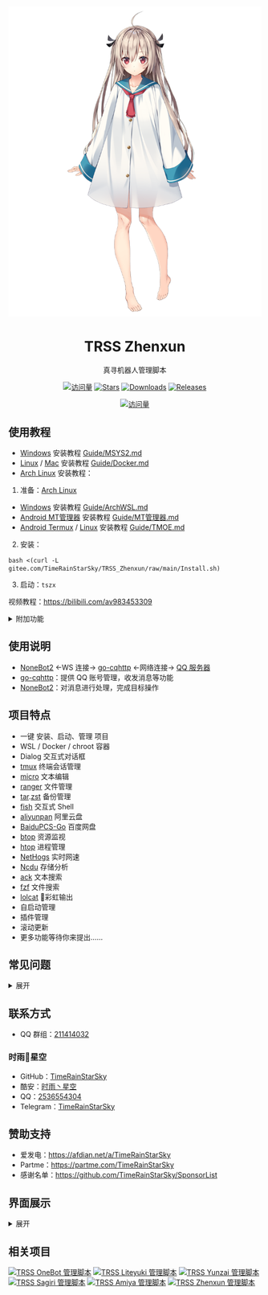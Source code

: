 <div align="center">

[![亚托莉](Picture/亚托莉.png)](https://moegirl.org.cn/亚托莉)

# TRSS Zhenxun

真寻机器人管理脚本

[![访问量](https://visitor-badge.glitch.me/badge?page_id=TimeRainStarSky.TRSS_Zhenxun&right_color=red&left_text=访%20问%20量)](https://github.com/TimeRainStarSky/TRSS_Zhenxun)
[![Stars](https://img.shields.io/github/stars/TimeRainStarSky/TRSS_Zhenxun?color=yellow&label=收藏)](../../stargazers)
[![Downloads](https://img.shields.io/github/downloads/TimeRainStarSky/TRSS_Zhenxun/total?color=blue&label=下载)](Install.sh)
[![Releases](https://img.shields.io/github/v/release/TimeRainStarSky/TRSS_Zhenxun?color=green&label=发行版)](../../releases/latest)

[![访问量](https://profile-counter.glitch.me/TimeRainStarSky-TRSS_Zhenxun/count.svg)](https://github.com/TimeRainStarSky/TRSS_Zhenxun)

</div>

## 使用教程

- [Windows](https://microsoft.com/windows) 安装教程 [Guide/MSYS2.md](Guide/MSYS2.md)
- [Linux](https://kernel.org) / [Mac](https://apple.com/mac) 安装教程 [Guide/Docker.md](Guide/Docker.md)
- [Arch Linux](https://archlinuxcn.org) 安装教程：

1. 准备：[Arch Linux](https://archlinuxcn.org)

- [Windows](https://microsoft.com/windows) 安装教程 [Guide/ArchWSL.md](Guide/ArchWSL.md)
- [Android MT管理器](https://mt2.cn) 安装教程 [Guide/MT管理器.md](../../../TRSS-MTArch)
- [Android Termux](https://github.com/termux/termux-app) / [Linux](https://kernel.org) 安装教程 [Guide/TMOE.md](Guide/TMOE.md)

2. 安装：

```
bash <(curl -L gitee.com/TimeRainStarSky/TRSS_Zhenxun/raw/main/Install.sh)
```

3. 启动：`tszx`

视频教程：<https://bilibili.com/av983453309>

<details><summary>附加功能</summary>

自定义 安装路径 `DIR` 和 启动命令 `CMD`（可用于多开）

举例：将脚本安装至 `/Bot` 启动命令 `trss`

```
DIR=/Bot CMD=trss bash <(x
```

</details>

## 使用说明

- [NoneBot2](https://v2.nonebot.dev) <-WS 连接-> [go-cqhttp](https://docs.go-cqhttp.org) <-网络连接-> [QQ 服务器](https://im.qq.com)
- [go-cqhttp](https://docs.go-cqhttp.org)：提供 QQ 账号管理，收发消息等功能
- [NoneBot2](https://v2.nonebot.dev)：对消息进行处理，完成目标操作

## 项目特点

- 一键 安装、启动、管理 项目
- WSL / Docker / chroot 容器
- Dialog 交互式对话框
- [tmux](https://github.com/tmux/tmux) 终端会话管理
- [micro](https://micro-editor.github.io) 文本编辑
- [ranger](https://ranger.github.io) 文件管理
- [tar](https://gnu.org/software/tar).[zst](https://facebook.github.io/zstd) 备份管理
- [fish](https://fishshell.com) 交互式 Shell
- [aliyunpan](https://github.com/tickstep/aliyunpan) 阿里云盘
- [BaiduPCS-Go](https://github.com/qjfoidnh/BaiduPCS-Go) 百度网盘
- [btop](https://github.com/aristocratos/btop) 资源监视
- [htop](https://htop.dev) 进程管理
- [NetHogs](https://github.com/raboof/nethogs) 实时网速
- [Ncdu](https://dev.yorhel.nl/ncdu) 存储分析
- [ack](https://beyondgrep.com) 文本搜索
- [fzf](https://github.com/junegunn/fzf) 文件搜索
- [lolcat](https://github.com/busyloop/lolcat) 🌈彩虹输出
- 自启动管理
- 插件管理
- 滚动更新
- 更多功能等待你来提出……

## 常见问题

<details><summary>展开</summary>

- 问：发消息错误：46
- 答：账号被风控

- 问：无法连接到反向 WebSocket Universal 服务器
- 答：请确认 Zhenxun 正常运行并启动了 Uvicorn WebSocket 服务器

- 问：address already in use
- 答：端口被占用，请尝试停止占用进程、重启设备，或修改配置文件，更改端口

- 问：open terminal failed: not a terminal
- 答：tmux 问题，请尝试重启设备或前台启动

- 问：[server exited unexpectedly]
- 答：tmux 进程意外退出，可能是系统资源不足引起的，如果在 Termux 中经常出现，请检查设置：电池优化、后台运行权限

- 问：未能同步所有数据库（无法锁定数据库）
- 答：`rm /var/lib/pacman/db.lck`

- 问：我有其他问题
- 答：提供详细问题描述，通过下方 联系方式 反馈问题

</details>

## 联系方式

- QQ 群组：[211414032](https://jq.qq.com/?k=QU1xGLEB)

### 时雨🌌星空

- GitHub：[TimeRainStarSky](https://github.com/TimeRainStarSky)
- 酷安：[时雨丶星空](https://coolapk.com/u/2650948)
- QQ：[2536554304](https://qm.qq.com/cgi-bin/qm/qr?k=x8LtlP8vwZs7qLwmsbCsyLoAHy7Et1Pj)
- Telegram：[TimeRainStarSky](https://t.me/TimeRainStarSky)

## 赞助支持

- 爱发电：<https://afdian.net/a/TimeRainStarSky>
- Partme：<https://partme.com/TimeRainStarSky>
- 感谢名单：<https://github.com/TimeRainStarSky/SponsorList>

## 界面展示

<details><summary>展开</summary>

[![主界面](Picture/Main.png)](https://github.com/TimeRainStarSky/TRSS_Zhenxun)
[![Zhenxun](Picture/Zhenxun.png)](https://hibikier.github.io/zhenxun_bot)

</details>

## 相关项目

[![TRSS OneBot 管理脚本](https://github-readme-stats.vercel.app/api/pin/?username=TimeRainStarSky&repo=TRSS_OneBot&show_owner=true)](../../../TRSS_OneBot)
[![TRSS Liteyuki 管理脚本](https://github-readme-stats.vercel.app/api/pin/?username=TimeRainStarSky&repo=TRSS_Liteyuki&show_owner=true)](../../../TRSS_Liteyuki)
[![TRSS Yunzai 管理脚本](https://github-readme-stats.vercel.app/api/pin/?username=TimeRainStarSky&repo=TRSS_Yunzai&show_owner=true)](../../../TRSS_Yunzai)
[![TRSS Sagiri 管理脚本](https://github-readme-stats.vercel.app/api/pin/?username=TimeRainStarSky&repo=TRSS_Sagiri&show_owner=true)](../../../TRSS_Sagiri)
[![TRSS Amiya 管理脚本](https://github-readme-stats.vercel.app/api/pin/?username=TimeRainStarSky&repo=TRSS_Amiya&show_owner=true)](../../../TRSS_Amiya)
[![TRSS Zhenxun 管理脚本](https://github-readme-stats.vercel.app/api/pin/?username=TimeRainStarSky&repo=TRSS_Zhenxun&show_owner=true)](../../../TRSS_Zhenxun)

